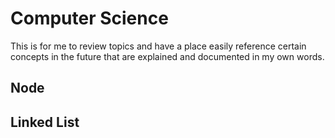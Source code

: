 # Computer Science

  This is for me to review topics and have a place easily reference certain concepts in the future that are explained and documented in my own words.  

## Node

## Linked List
